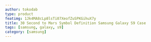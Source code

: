 ```yaml
---
author: tokodab
type: product
featimg: 1Jk4MA8cLp8lsTi07XeofZuSPKGihuX7y
title: 30 Second to Mars Symbol Definition Samsung Galaxy S9 Case
tags: [samsung, galaxy, s9]
category: [samsung]
---
```

